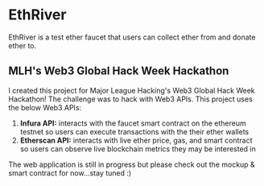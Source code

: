 # EthRiver

EthRiver is a test ether faucet that users can collect ether from and donate ether to.

## MLH's Web3 Global Hack Week Hackathon

I created this project for Major League Hacking's Web3 Global Hack Week Hackathon! The challenge was to hack with Web3 APIs. This project uses the below Web3 APIs:

1. **Infura API:** interacts with the faucet smart contract on the ethereum testnet so users can execute transactions with the their ether wallets
2. **Etherscan API:** interacts with live ether price, gas, and smart contract so users can observe live blockchain metrics they may be interested in

The web application is still in progress but please check out the mockup & smart contract for now...stay tuned :)
